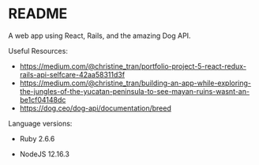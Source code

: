# README

A web app using React, Rails, and the amazing Dog API.

Useful Resources:
* https://medium.com/@christine_tran/portfolio-project-5-react-redux-rails-api-selfcare-42aa58311d3f
* https://medium.com/@christine_tran/building-an-app-while-exploring-the-jungles-of-the-yucatan-peninsula-to-see-mayan-ruins-wasnt-an-be1cf04148dc
* https://dog.ceo/dog-api/documentation/breed


Language versions:

* Ruby 2.6.6

* NodeJS 12.16.3
